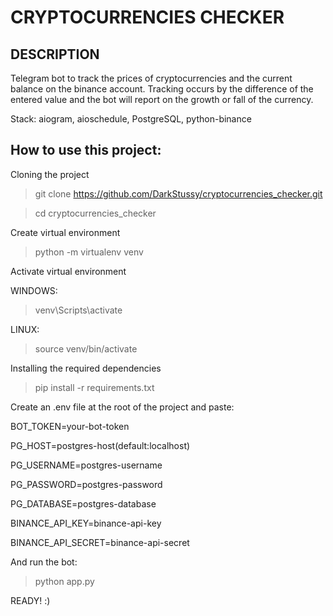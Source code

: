 # CRYPTOCURRENCIES CHECKER

## DESCRIPTION
Telegram bot to track the prices of cryptocurrencies and the current balance on the binance account. 
Tracking occurs by the difference of the entered value and the bot will report on the growth or fall of the currency.

Stack: aiogram, aioschedule, PostgreSQL, python-binance

## How to use this project: 

Cloning the project

> git clone https://github.com/DarkStussy/cryptocurrencies_checker.git

> cd cryptocurrencies_checker

Create virtual environment

> python -m virtualenv venv

Activate virtual environment

WINDOWS:

> venv\Scripts\activate

LINUX:

> source venv/bin/activate

Installing the required dependencies

> pip install -r requirements.txt


Create an .env file at the root of the project and paste:

  BOT_TOKEN=your-bot-token
  
  
  PG_HOST=postgres-host(default:localhost)
  
  PG_USERNAME=postgres-username
  
  PG_PASSWORD=postgres-password
  
  PG_DATABASE=postgres-database
  

  BINANCE_API_KEY=binance-api-key
  
  BINANCE_API_SECRET=binance-api-secret
  
And run the bot: 

> python app.py

READY! :)
